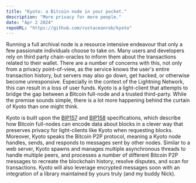 ```yaml
---
title: "Kyoto: a Bitcoin node in your pocket."
description: "More privacy for more people."
date: "Apr 2 2024"
repoURL: "https://github.com/rustaceanrob/kyoto"
---
```


Running a full archival node is a resource intensive endeavour that only a few passionate individuals choose to take on. Many users and developers rely on third party chain-oracles 
to inform them about the transactions related to their wallet. There are a number of concerns with this, not only from a privacy point-of-view, as the service knows the user's entire 
transaction history, but servers may also go down, get hacked, or otherwise become unresponsive. Especially in the context of the Lightning Network, this can result in a loss of user funds.
Kyoto is a light-client that attempts to bridge the gap between a Bitcoin full-node and a trusted third-party. While the premise sounds simple, there is a lot more happening behind the curtain
of Kyoto than one might think.

Kyoto is built upon the [BIP157](https://github.com/bitcoin/bips/blob/master/bip-0157.mediawiki) and [BIP158](https://github.com/bitcoin/bips/blob/master/bip-0158.mediawiki) specifications, which
describe how Bitcoin full-nodes can encode data about blocks in a clever way that preserves privacy for light-clients like Kyoto when requesting blocks. Moreover, Kyoto speaks the Bitcoin P2P protocol, meaning a Kyoto node handles, sends, and responds to messages sent by other nodes. Similar to a web server, Kyoto spawns and manages multiple asynchronous threads to handle multiple peers, and processes a number of different Bitcoin P2P messages to recreate the blockchain history, resolve disputes, and scan for transactions. Kyoto will also leverage encrypted messages soon with an integration of a library maintained by yours truly (and my buddy Nick).